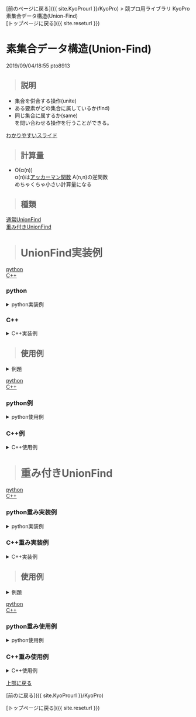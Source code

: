 [前のページに戻る]({{ site.KyoProurl }}/KyoPro) > 競プロ用ライブラリ KyoPro 素集合データ構造(Union-Find)<br>
[トップページに戻る]({{ site.reseturl }})<br>

# 素集合データ構造(Union-Find)

2019/09/04/18:55 pto8913

> ## 説明

* 集合を併合する操作(unite) <br>
* ある要素がどの集合に属しているか(find) <br>
* 同じ集合に属するか(same) <br>
を問い合わせる操作を行うことができる。<br>

[わかりやすいスライド](https://slideshare.net/chokudai/union-find-49066733)

> ## 計算量

* O(α(n)) <br>
α(n)は[アッカーマン関数](https://mathtrain.jp/ackermann) A(n,n)の逆関数 <br>
めちゃくちゃ小さい計算量になる

> ## 種類

[通常UnionFind](#通常UnionFind) <br>
[重み付きUnionFind](#重み付きUnionFind) <br>

> # UnionFind実装例

<!---------------------- UnionFind実装例 --------------------->

[python](#python)<br>
[C++](#C++)<br>

### python

<details>
  <summary> python実装例 </summary>

  ```python
  class UnionFind:
    def __init__(self, n):
      self.tree = [-1] * n
    
    # xとyの属する集合を併合
    def unite(self, a, b):
      a = self.root(a)
      b = self.root(b)
      if(a == b):
        return
      self.tree[b] = a
    
    # 木の根を求める
    def root(self, a):
      if(self.tree[a] < 0):
        return a
      else:
        self.tree[a] = self.root(self.tree[a])
        return self.tree[a]

    # xとyが同じ集合に属するか否か
    def same(self, a, b):
      return self.root(a) == self.root(b)
  ```
</details>

### C++

<details>
  <summary> C++実装例 </summary>

  ```cpp
  struct UnionFind {
    std::vector<int> tree;

    UnionFind(int size) : tree(size, -1) {};

    bool unite(int a, int b) {
      a = root(a);
      b = root(b);
      if (a == b) return false;
      tree[b] = a;
      return true;
    }

    int root(int a) {
      if (tree[a] < 0) return a;
      return tree[a] = root(tree[a]);
    }

    bool same(int a, int b) {
      return root(a) == root(b);
    }
  };
  ```
</details>

<!---------------------- UnionFind使用例 --------------------->
> ## 使用例

<details>
  <summary> 例題 </summary>

  * [ATC 001 B-Union Find](https://atcoder.jp/contests/atc001/tasks/unionfind_a)<br>
  * [ABC 049 D-連結](https://atcoder.jp/contests/abc049/tasks/arc065_b)<br>
  * [ARC 097 D-Equals](https://atcoder.jp/contests/arc097/tasks/arc097_b)<br>
  * [ARC 036 D-偶数メートル](https://atcoder.jp/contests/arc036/tasks/arc036_d)<br>
  * [JOI 2011 本選 E-JOI国お祭り事情](https://atcoder.jp/contests/joi2012ho/tasks/joi2012ho5)<br>
</details>

[python](#python例) <br>
[C++](#C++例) <br>

### python例

<details>
  <summary> python使用例 </summary>

  ```python
  class UnionFind:
    # 省略

  import sys

  stdin = sys.stdin
  na = lambda: map(int, stdin.readline().split())
  ns = lambda: stdin.readline().rstrip()
  ni = lambda: int(ns())

  def main():
    n, q = na()

    uf = UnionFind(n)

    ans = ["No", "Yes"]
    for _ in range(q):
      p, a, b = na()
      if p == 0:
        uf.unite(a, b)
      else:
        print(ans[uf.same(a, b)])

  main()
  ```
</details>

### C++例

<details>
  <summary> C++使用例 </summary>

  ```cpp
  #include <iostream>
  #include <vector>

  using namespace std;

  struct UnionFind {
    // 省略
  };

  int main() {
    int n, q;
    cin >> n >> q;

    UnionFind uf(n);
    for(int i = 0; i < q; ++i) {
      int p, a, b;
      cin >> p >> a >> b;
      if (p == 0) {
        uf.unite(a, b);
      } else {
        if (uf.same(a, b)) {
          cout << "Yes" << endl;
        } else {
          cout << "No" << endl;
        }
      }
    }
  }
  ```
</details>

> # 重み付きUnionFind

<!---------------------- 重み付きUnionFind実装例 --------------------->

[python](#python重み実装例) <br>
[C++](#C++重み実装例) <br>

### python重み実装例

<details>
  <summary> python実装例 </summary>

  ```python
  class WeightUnionFind:
    def __init__(self, n):
      self.tree = [-1] * n
      self.rank = [0] * n
      self.diff_weight = [0] * n
    
    def unite(self, a, b, w):
      w += self.weight(a)
      w -= self.weight(b)
      a = self.root(a)
      b = self.root(b)
      if a == b:
        return
      if self.rank[a] < self.rank[b]:
        a, b = b, a
        w *= -1
      if self.rank[a] == self.rank[b]:
        self.rank[a] += 1
      self.tree[b] = a
      self.diff_weight[b] = w
      
    def root(self, a):
      if(self.tree[a] < 0):
        return a
      else:
        res = self.root(self.tree[a])
        self.diff_weight[a] += self.diff_weight[self.tree[a]]
        self.tree[a] = res
        return self.tree[a]

    def same(self, a, b):
      return self.root(a) == self.root(b)

    def weight(self, a):
      self.root(a)
      return self.diff_weight[a]

    def diff(self, a, b):
      return self.weight(b) - self.weight(a)
  ```
</details>

### C++重み実装例

<details>
  <summary> C++実装例 </summary>

  ```cpp
  template<class T>
  struct WeightUnionFind {
    vector<int> tree;
    vector<int> rank;
    vector<T> diff_weight;

    WeightUnionFind (int size) : tree(size, -1), rank(size, 0), diff_weight(size, 0) {} ;

    int root(int a) {
      if (tree[a] < 0) return a;
      int res = root(tree[a]);
      diff_weight[a] += diff_weight[tree[a]];
      return tree[a] = res;
    }

    bool same(int a, int b) {
      return root(a) == root(b);
    }

    bool unite(int a, int b, T w) {
      w += weight(a); w -= weight(b);
      a = root(a); b = root(b);
      if (a == b) return false;
      if (rank[a] < rank[b]) {
        swap(a, b);
        w *= -1;
      }
      if (rank[a] == rank[b]) ++rank[a];
      tree[b] = a;
      diff_weight[b] = w;
      return true;
    }

    T weight(int a) {
      root(a);
      return diff_weight[a];
    }

    T diff(int a, int b) {
      return weight(b) - weight(a);
    }
  };
  ```
</details>

<!---------------------- 重み付きUnionFind使用例 --------------------->

> ## 使用例

<details>
  <summary> 例題 </summary>

  * [AOJ WeightUnionFind](http://judge.u-aizu.ac.jp/onlinejudge/description.jsp?id=DSL_1_B)<br>
  * [ABC087 D-People on a line](https://beta.atcoder.jp/contests/abc087/tasks/arc090_b)<br>
  * [AOJ 1330 Never Wait for Weights](http://judge.u-aizu.ac.jp/onlinejudge/description.jsp?id=1330)<br>
  * [AOJ 2207 無矛盾な単位系](http://judge.u-aizu.ac.jp/onlinejudge/description.jsp?id=2207)<br>
  * [AOJ 2427 細長いところ](http://judge.u-aizu.ac.jp/onlinejudge/description.jsp?id=2427)<br>

</details>

[python](#python重み使用例) <br>
[C++](#C++重み使用例) <br>

### python重み使用例

<details>
  <summary> python使用例 </summary>

  ```python
  class WeightUnionFind:
    # 省略

  import sys

  stdin = sys.stdin
  na = lambda: map(int, stdin.readline().split())
  ns = lambda: stdin.readline().rstrip()
  ni = lambda: int(ns())

  def main():
    n, m = na()
    wuf = WeightUnionFind(n)
    for _ in range(m):
      t = list(na())
      a, b, c = t[0], t[1], t[2]
      if a == 0:
        d = t[3]
        wuf.unite(b, c, d)
      else:
        if wuf.same(b, c):
          print(wuf.diff(b, c))
        else:
          print("?")

  main()
  ```
</details>

### C++重み使用例

<details>
  <summary> C++使用例 </summary>

  ```cpp
  #include <iostream>
  #include <vector>

  using namespace std;

  template<class T>
  struct WeightUnionFind {
    // 省略
  };

  #define rep(i, a, n) for(int i = a; i < (n); ++i)

  int main(){
    int n, m;
    cin >> n >> m;
    
    WeightUnionFind<int> wuf(n);
    rep(i, 0, m) {
      int a, b, c, d;
      cin >> a >> b >> c;
      if (a == 0) {
        cin >> d;
        wuf.unite(b, c, d);
      } else {
        if (wuf.same(b, c)) {
          cout << wuf.diff(b, c) << endl;
        } else {
          cout << "?" << endl;
        }
      }
    }
  }
  ```
</details>

[上部に戻る](#Union-Find)

[前のに戻る]({{ site.KyoProurl }}/KyoPro)<br>

[トップページに戻る]({{ site.reseturl }})<br>